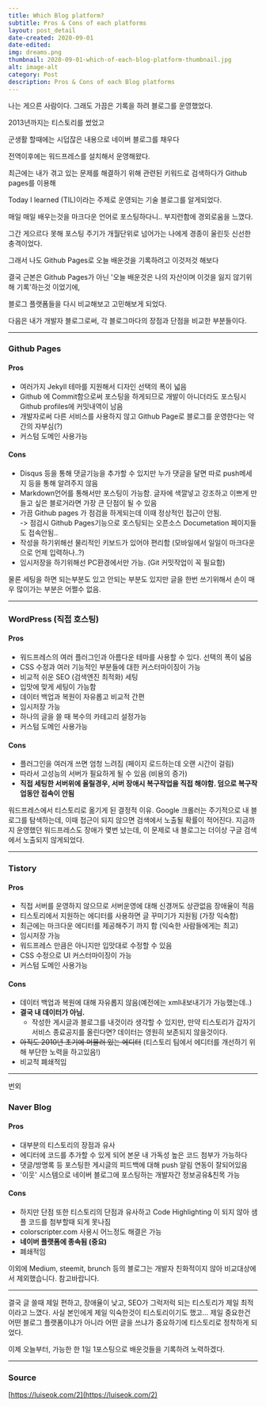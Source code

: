 ```yaml
---
title: Which Blog platform?
subtitle: Pros & Cons of each platforms
layout: post_detail
date-created: 2020-09-01
date-edited:
img: dreams.png
thumbnail: 2020-09-01-which-of-each-blog-platform-thumbnail.jpg
alt: image-alt
category: Post
description: Pros & Cons of each Blog platforms
---
```


나는 게으른 사람이다. 그래도 가끔은 기록을 하려 블로그를 운영했었다.

2013년까지는 티스토리를 썼었고

군생활 할때에는 시덥잖은 내용으로 네이버 블로그를 채우다

전역이후에는 워드프레스를 설치해서 운영해왔다.

최근에는 내가 겪고 있는 문제를 해결하기 위해 관련된 키워드로 검색하다가 Github pages를 이용해

Today I learned (TIL)이라는 주제로 운영되는 기술 블로그를 알게되었다.

매일 매일 배우는것을 마크다운 언어로 포스팅하다니.. 부지런함에 경외로움을 느꼈다.

그간 게으르다 못해 포스팅 주기가 개월단위로 넘어가는 나에게 경종이 울린듯 신선한 충격이었다.

그래서 나도 Github Pages로 오늘 배운것을 기록하려고 이것저것 해보다

결국 근본은 Github Pages가 아닌 '오늘 배운것은 나의 자산이며 이것을 잃지 않기위해 기록'하는것 이었기에,

블로그 플랫폼들을 다시 비교해보고 고민해보게 되었다.

다음은 내가 개발자 블로그로써, 각 블로그마다의 장점과 단점을 비교한 부분들이다.

---

### Github Pages

#### Pros

* 여러가지 Jekyll 테마를 지원해서 디자인 선택의 폭이 넓음
* Github 에 Commit함으로써 포스팅을 하게되므로 개발이 아니더라도 포스팅시 Github profiles에 커밋내역이 남음
* 개발자로써 다른 서비스를 사용하지 않고 Github Page로 블로그를 운영한다는 약간의 자부심(?)
* 커스텀 도메인 사용가능

#### Cons

* Disqus 등을 통해 댓글기능을 추가할 수 있지만 누가 댓글을 달면 따로 push메세지 등을 통해 알려주지 않음
* Markdown언어를 통해서만 포스팅이 가능함. 글자에 색깔넣고 강조하고 이쁘게 만들고 싶은 블로거라면 가장 큰 단점이 될 수 있음
* 가끔 Github pages 가 점검을 하게되는데 이때 정상적인 접근이 안됨.   
-> 점검시 Github Pages기능으로 호스팅되는 오픈소스 Documetation 페이지들도 접속안됨..
* 작성을 하기위해선 물리적인 키보드가 있어야 편리함 (모바일에서 일일이 마크다운으로 언제 입력하나..?)
* 임시저장을 하기위해선 PC환경에서만 가능. (Git 커밋작업이 꼭 필요함)

물론 세팅을 하면 되는부분도 있고 안되는 부분도 있지만 글을 한번 쓰기위해서 손이 매우 많이가는 부분은 어쩔수 없음.

---

### WordPress (직접 호스팅)

#### Pros
* 워드프레스의 여러 플러그인과 아름다운 테마를 사용할 수 있다. 선택의 폭이 넓음
* CSS 수정과 여러 기능적인 부분들에 대한 커스터마이징이 가능
* 비교적 쉬운 SEO (검색엔진 최적화) 세팅
* 입맛에 맞게 세팅이 가능함
* 데이터 백업과 복원이 자유롭고 비교적 간편
* 임시저장 가능
* 하나의 글을 쓸 때 복수의 카테고리 설정가능
* 커스텀 도메인 사용가능

#### Cons
* 플러그인을 여러개 쓰면 엄청 느려짐 (페이지 로드하는데 오랜 시간이 걸림)
* 따라서 고성능의 서버가 필요하게 될 수 있음 (비용의 증가)
* **직접 세팅한 서버위에 올릴경우, 서버 장애시  복구작업을 직접 해야함. 덤으로 복구작업동안 접속이 안됨**

워드프레스에서 티스토리로 옮기게 된 결정적 이유. Google 크롤러는 주기적으로 내 블로그를 탐색하는데, 이때 접근이 되지 않으면 검색에서 노출될 확률이 적어진다. 지금까지 운영했던 워드프레스도 장애가 몇번 났는데, 이 문제로 내 블로그는 더이상 구글 검색에서 노출되지 않게되었다.

---

### Tistory

#### Pros

* 직접 서버를 운영하지 않으므로 서버운영에 대해 신경꺼도 상관없음
장애율이 적음
* 티스토리에서 지원하는 에디터를 사용하면 글 꾸미기가 지원됨 (가장 익숙함)
* 최근에는 마크다운 에디터를 제공해주기 까지 함 (익숙한 사람들에게는 최고)
* 임시저장 가능
* 워드프레스 만큼은 아니지만 입맛대로 수정할 수 있음
* CSS 수정으로 UI 커스터마이징이 가능
* 커스텀 도메인 사용가능

#### Cons
* 데이터 백업과 복원에 대해 자유롭지 않음(예전에는 xml내보내기가 가능했는데..)
* **결국 내 데이터가 아님.**
	+ 작성한 게시글과 블로그를 내것이라 생각할 수 있지만, 만약 티스토리가 갑자기 서비스 종료공지를 올린다면? 데이터는 영원히 보존되지 않을것이다.
* ~~아직도 2010년 초기에 머물러 있는 에디터~~ (티스토리 팀에서 에디터를 개선하기 위해 부단한 노력을 하고있음!)
* 비교적 폐쇄적임

---

번외

### Naver Blog

#### Pros

* 대부분의 티스토리의 장점과 유사
* 에디터에 코드를 추가할 수 있게 되어 본문 내 가독성 높은 코드 첨부가 가능하다
* 댓글/방명록 등 포스팅한 게시글의 피드백에 대해 push 알림 연동이 잘되어있음
* '이웃' 시스템으로 네이버 블로그에 포스팅하는 개발자간 정보공유&친목 가능

#### Cons

* 하지만 단점 또한 티스토리의 단점과 유사하고
Code Highlighting 이 되지 않아 샘플 코드를 첨부할때 되게 못나짐
* colorscripter.com 사용시 어느정도 해결은 가능
* **네이버 플랫폼에 종속됨 (중요)**
* 폐쇄적임

이외에 Medium, steemit, brunch 등의 블로그는 개발자 친화적이지 않아 비교대상에서 제외했습니다.
참고바랍니다.

---

결국 글 쓸때 제일 편하고, 장애율이 낮고, SEO가 그럭저럭 되는 티스토리가 제일 최적이라고 느꼈다.
사실 본인에게 제일 익숙한것이 티스토리이기도 했고...
제일 중요한건 어떤 블로그 플랫폼이냐가 아니라 어떤 글을 쓰냐가 중요하기에 티스토리로 정착하게 되었다.

이제 오늘부터, 가능한 한 1일 1포스팅으로 배운것들을 기록하려 노력하겠다.

---

### Source
[https://luiseok.com/2](https://luiseok.com/2)